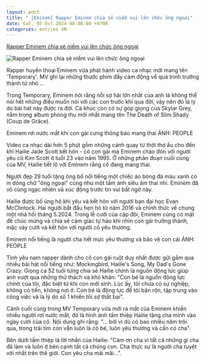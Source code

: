 ```yaml
---
layout: post
title: " [Eminem] Rapper Eminem chia sẻ niềm vui lên chức ông ngoại"
date: Sat, 05 Oct 2024 08:00:00 +0700
categories: entries VN
---
```

[Rapper Eminem chia sẻ niềm vui lên chức ông ngoại](https://thanhnien.vn/rapper-eminem-chia-se-niem-vui-len-chuc-ong-ngoai-185241004212720029.htm)

![Rapper Eminem chia sẻ niềm vui lên chức ông ngoại](https://images2.thanhnien.vn/zoom/600_315/528068263637045248/2024/10/5/anh-2-1-17280517393161746859696-0-0-785-1500-crop-1728087614564100843024.jpg)

Rapper huyền thoại Eminem vừa phát hành video ca nhạc mới mang tên 'Temporary'. MV ghi lại những thước phim đầy cảm động về quá trình trưởng thành từ nhỏ ...

Trong Temporary, Eminem nói rằng nỗi sợ hãi lớn nhất của anh là không thể nói hết những điều muốn nói với các con trước khi qua đời, vậy nên đó là lý do bài hát này được ra đời. Ca khúc còn có sự góp giọng của Skylar Grey, nằm trong album phòng thu mới nhất mang tên The Death of Slim Shady (Coup de Grâce).

Eminem rơi nước mắt khi con gái cưng thông báo mang thai ẢNH: PEOPLE

Video ca nhạc dài hơn 5 phút gồm những cảnh quay từ thời thơ ấu cho đến khi Hailie Jade Scott kết hôn - cô con gái mà Eminem chào đón với người yêu cũ Kim Scott ở tuổi 23 vào năm 1995. Ở những phân đoạn cuối cùng của MV, Hailie tiết lộ với Eminem rằng cô đang mang thai.



Người đẹp 29 tuổi tặng ông bố nổi tiếng một chiếc áo bóng đá màu xanh có in dòng chữ "ông ngoại" cũng như một tấm ảnh siêu âm thai nhi. Eminem đã vô cùng ngạc nhiên và xúc động trước tin vui bất ngờ này.

Hailie được bố ủng hộ khi yêu và kết hôn với người bạn đại học Evan McClintock. Hai người bắt đầu hẹn hò từ năm 2016 và chính thức về chung một nhà hồi tháng 5.2024. Trong lễ cưới của cặp đôi, Eminem cũng có mặt để chúc mừng và chia sẻ cảm giác tự hào khi nhìn con gái trưởng thành, mặc váy cưới và kết hôn với người cô yêu thương.

Eminem nổi tiếng là người cha hết mực yêu thương và bảo vệ con cái ẢNH: PEOPLE

Tình yêu nam rapper dành cho cô con gái ruột duy nhất được gửi gắm qua nhiều bài hát nổi tiếng như: Mockingbird, Hailie's Song, My Dad's Gone Crazy. Giọng ca 52 tuổi từng chia sẻ Hailie chính là nguồn động lực giúp anh vượt qua những thử thách và khó khăn: "Con bé là nguồn động lực chính của tôi, đặc biệt từ khi con mới sinh. Lúc ấy, tôi chưa có sự nghiệp, không có tiền, không nơi ở. Con bé là động lực để tôi bận rộn, tập trung vào công việc và là lý do số 1 khiến tôi sợ thất bại".



Cảnh cuối cùng trong MV Temporary vừa mới ra mắt của Eminem khiến nhiều người rơi nước mắt, đó là hình ảnh tấm thiệp Hailie tặng cha mình vào ngày cưới của cô. Nội dung ghi rằng: "... bởi vì dù có bao nhiêu năm trôi qua, trong trái tim con vẫn luôn là cô bé, luôn yêu thương và cần có cha".

Bên dưới tấm thiệp là lời nhắn của Hailie: "Cảm ơn cha vì tất cả những gì cha đã làm và luôn ở bên cạnh tất cả chúng con. Cha thực sự là người cha tuyệt vời nhất trên thế giới. Con yêu cha mãi mãi...".

